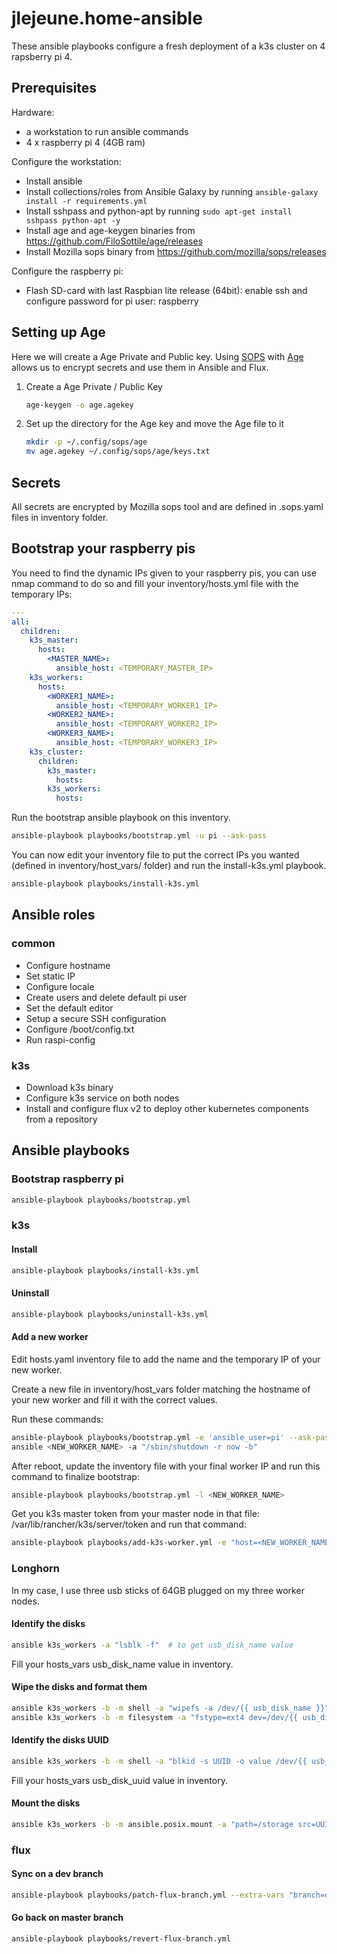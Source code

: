 # jlejeune.home-ansible

These ansible playbooks configure a fresh deployment of a k3s cluster on 4 rapsberry pi 4.

## Prerequisites
Hardware:
* a workstation to run ansible commands
* 4 x raspberry pi 4 (4GB ram)

Configure the workstation:
* Install ansible
* Install collections/roles from Ansible Galaxy by running `ansible-galaxy install -r requirements.yml`
* Install sshpass and python-apt by running `sudo apt-get install sshpass python-apt -y`
* Install age and age-keygen binaries from https://github.com/FiloSottile/age/releases
* Install Mozilla sops binary from https://github.com/mozilla/sops/releases

Configure the raspberry pi:
* Flash SD-card with last Raspbian lite release (64bit): enable ssh and configure password for pi user: raspberry

## Setting up Age
Here we will create a Age Private and Public key. Using [SOPS](https://github.com/mozilla/sops) with [Age](https://github.com/FiloSottile/age) allows us to encrypt secrets and use them in Ansible and Flux.

1. Create a Age Private / Public Key

    ```sh
    age-keygen -o age.agekey
    ```

2. Set up the directory for the Age key and move the Age file to it

    ```sh
    mkdir -p ~/.config/sops/age
    mv age.agekey ~/.config/sops/age/keys.txt
    ```

## Secrets
All secrets are encrypted by Mozilla sops tool and are defined in <filename>.sops.yaml files
in inventory folder.

## Bootstrap your raspberry pis
You need to find the dynamic IPs given to your raspberry pis, you can use
nmap command to do so and fill your inventory/hosts.yml file with the temporary IPs:

```yaml
---
all:
  children:
    k3s_master:
      hosts:
        <MASTER_NAME>:
          ansible_host: <TEMPORARY_MASTER_IP>
    k3s_workers:
      hosts:
        <WORKER1_NAME>:
          ansible_host: <TEMPORARY_WORKER1_IP>
        <WORKER2_NAME>:
          ansible_host: <TEMPORARY_WORKER2_IP>
        <WORKER3_NAME>:
          ansible_host: <TEMPORARY_WORKER3_IP>
    k3s_cluster:
      children:
        k3s_master:
          hosts:
        k3s_workers:
          hosts:
```

Run the bootstrap ansible playbook on this inventory.
```sh
ansible-playbook playbooks/bootstrap.yml -u pi --ask-pass
```

You can now edit your inventory file to put the correct IPs you wanted
(defined in inventory/host_vars/ folder) and run the install-k3s.yml playbook.
```sh
ansible-playbook playbooks/install-k3s.yml
```

## Ansible roles

### common

 * Configure hostname
 * Set static IP
 * Configure locale
 * Create users and delete default pi user
 * Set the default editor
 * Setup a secure SSH configuration
 * Configure /boot/config.txt
 * Run raspi-config

### k3s

 * Download k3s binary
 * Configure k3s service on both nodes
 * Install and configure flux v2 to deploy other kubernetes components from a repository

## Ansible playbooks

### Bootstrap raspberry pi
```sh
ansible-playbook playbooks/bootstrap.yml
```

### k3s
#### Install
```sh
ansible-playbook playbooks/install-k3s.yml
```
#### Uninstall
```sh
ansible-playbook playbooks/uninstall-k3s.yml
```

#### Add a new worker

Edit hosts.yaml inventory file to add the name and the temporary IP of your new worker.

Create a new file in inventory/host_vars folder matching the hostname of your new worker and fill it with the correct values.

Run these commands:
```sh
ansible-playbook playbooks/bootstrap.yml -e 'ansible_user=pi' --ask-pass -l <NEW_WORKER_NAME>
ansible <NEW_WORKER_NAME> -a "/sbin/shutdown -r now -b"
```

After reboot, update the inventory file with your final worker IP and run this command to finalize bootstrap:
```sh
ansible-playbook playbooks/bootstrap.yml -l <NEW_WORKER_NAME>
```

Get you k3s master token from your master node in that file:
/var/lib/rancher/k3s/server/token and run that command:
```sh
ansible-playbook playbooks/add-k3s-worker.yml -e "host=<NEW_WORKER_NAME>" -e "token=<YOUR_TOKEN>"
```

### Longhorn

In my case, I use three usb sticks of 64GB plugged on my three worker nodes.

#### Identify the disks
```sh
ansible k3s_workers -a "lsblk -f"  # to get usb_disk_name value
```
Fill your hosts_vars usb_disk_name value in inventory.

#### Wipe the disks and format them
```sh
ansible k3s_workers -b -m shell -a "wipefs -a /dev/{{ usb_disk_name }}"
ansible k3s_workers -b -m filesystem -a "fstype=ext4 dev=/dev/{{ usb_disk_name }}"
```

#### Identify the disks UUID
```sh
ansible k3s_workers -b -m shell -a "blkid -s UUID -o value /dev/{{ usb_disk_name }}"  # to get external_usb_uuid
```

Fill your hosts_vars usb_disk_uuid value in inventory.

#### Mount the disks
```sh
ansible k3s_workers -b -m ansible.posix.mount -a "path=/storage src=UUID={{ usb_disk_uuid }} fstype=ext4 state=mounted"
```

### flux
#### Sync on a dev branch
```sh
ansible-playbook playbooks/patch-flux-branch.yml --extra-vars "branch=dev"
```

#### Go back on master branch
```sh
ansible-playbook playbooks/revert-flux-branch.yml
```
